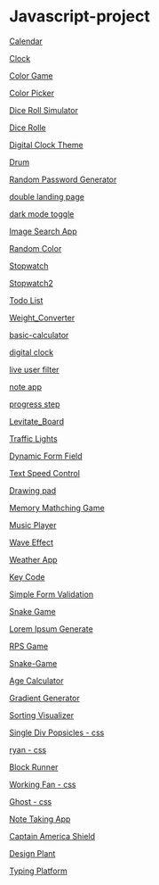 # Javascript-project

<a href = "https://github.com/leeyongha2006/Javascript-project/tree/main/%EC%9E%90%EB%B0%94%EC%8A%A4%ED%81%AC%EB%A6%BD%ED%8A%B8/Calendar">Calendar

<a href = "https://github.com/leeyongha2006/Javascript-project/tree/main/%EC%9E%90%EB%B0%94%EC%8A%A4%ED%81%AC%EB%A6%BD%ED%8A%B8/Clock">Clock

<a href = "https://github.com/leeyongha2006/Javascript-project/tree/main/%EC%9E%90%EB%B0%94%EC%8A%A4%ED%81%AC%EB%A6%BD%ED%8A%B8/Color%20Game">Color Game

<a href = "https://github.com/leeyongha2006/Javascript-project/tree/main/%EC%9E%90%EB%B0%94%EC%8A%A4%ED%81%AC%EB%A6%BD%ED%8A%B8/Color%20Picker">Color Picker

<a href = "https://github.com/leeyongha2006/Javascript-project/tree/main/%EC%9E%90%EB%B0%94%EC%8A%A4%ED%81%AC%EB%A6%BD%ED%8A%B8/Dice%20Roll%20Simulator">Dice Roll Simulator

<a href = "https://github.com/leeyongha2006/Javascript-project/blob/main/%EC%9E%90%EB%B0%94%EC%8A%A4%ED%81%AC%EB%A6%BD%ED%8A%B8/Dice%20Rolle/README.md">Dice Rolle

<a href = "https://github.com/leeyongha2006/Javascript-project/tree/main/%EC%9E%90%EB%B0%94%EC%8A%A4%ED%81%AC%EB%A6%BD%ED%8A%B8/Digital%20Clock%20Theme">Digital Clock Theme

<a href = "https://github.com/leeyongha2006/Javascript-project/tree/main/%EC%9E%90%EB%B0%94%EC%8A%A4%ED%81%AC%EB%A6%BD%ED%8A%B8/Drum">Drum

<a href = "https://github.com/leeyongha2006/Javascript-project/tree/main/%EC%9E%90%EB%B0%94%EC%8A%A4%ED%81%AC%EB%A6%BD%ED%8A%B8/Random%20Password%20Generator">Random Password Generator

<a href = "https://github.com/leeyongha2006/Javascript-project/tree/main/%EC%9E%90%EB%B0%94%EC%8A%A4%ED%81%AC%EB%A6%BD%ED%8A%B8/double-landing-page">double landing page

<a href = "https://github.com/leeyongha2006/Javascript-project/tree/main/%EC%9E%90%EB%B0%94%EC%8A%A4%ED%81%AC%EB%A6%BD%ED%8A%B8/dark-mode-toggle">dark mode toggle

<a href = "https://github.com/leeyongha2006/Javascript-project/tree/main/%EC%9E%90%EB%B0%94%EC%8A%A4%ED%81%AC%EB%A6%BD%ED%8A%B8/Image%20Search%20App">Image Search App

<a href = "https://github.com/leeyongha2006/Javascript-project/tree/main/%EC%9E%90%EB%B0%94%EC%8A%A4%ED%81%AC%EB%A6%BD%ED%8A%B8/Random%20Color">Random Color

<a href = "https://github.com/leeyongha2006/Javascript-project/tree/main/%EC%9E%90%EB%B0%94%EC%8A%A4%ED%81%AC%EB%A6%BD%ED%8A%B8/Stopwatch">Stopwatch

<a href = "https://github.com/leeyongha2006/Javascript-project/tree/main/%EC%9E%90%EB%B0%94%EC%8A%A4%ED%81%AC%EB%A6%BD%ED%8A%B8/Stopwatch2"> Stopwatch2

<a href = "https://github.com/leeyongha2006/Javascript-project/tree/main/%EC%9E%90%EB%B0%94%EC%8A%A4%ED%81%AC%EB%A6%BD%ED%8A%B8/Todo%20List">Todo List

<a href = "https://github.com/leeyongha2006/Javascript-project/blob/main/%EC%9E%90%EB%B0%94%EC%8A%A4%ED%81%AC%EB%A6%BD%ED%8A%B8/Weight_Converter/README.md">Weight_Converter

<a href = "https://github.com/leeyongha2006/Javascript-project/tree/main/%EC%9E%90%EB%B0%94%EC%8A%A4%ED%81%AC%EB%A6%BD%ED%8A%B8/basic-calculator">basic-calculator

<a href = "https://github.com/leeyongha2006/Javascript-project/tree/main/%EC%9E%90%EB%B0%94%EC%8A%A4%ED%81%AC%EB%A6%BD%ED%8A%B8/digital%20clock">digital clock

<a href = "https://github.com/leeyongha2006/Javascript-project/tree/main/%EC%9E%90%EB%B0%94%EC%8A%A4%ED%81%AC%EB%A6%BD%ED%8A%B8/live%20user%20filter">live user filter

<a href = "https://github.com/leeyongha2006/Javascript-project/tree/main/%EC%9E%90%EB%B0%94%EC%8A%A4%ED%81%AC%EB%A6%BD%ED%8A%B8/note%20app">note app

<a href = "https://github.com/leeyongha2006/Javascript-project/tree/main/%EC%9E%90%EB%B0%94%EC%8A%A4%ED%81%AC%EB%A6%BD%ED%8A%B8/progress%20step">progress step

<a href = "https://github.com/leeyongha2006/Javascript-project/tree/main/%EC%9E%90%EB%B0%94%EC%8A%A4%ED%81%AC%EB%A6%BD%ED%8A%B8/Levitate_Board">Levitate_Board

<a href = "https://github.com/leeyongha2006/Javascript-project/tree/main/%EC%9E%90%EB%B0%94%EC%8A%A4%ED%81%AC%EB%A6%BD%ED%8A%B8/Traffic%20Lights">Traffic Lights

<a href = "https://github.com/leeyongha2006/Javascript-project/tree/main/%EC%9E%90%EB%B0%94%EC%8A%A4%ED%81%AC%EB%A6%BD%ED%8A%B8/Dynamic%20Form%20Field">Dynamic Form Field

<a href = "https://github.com/leeyongha2006/Javascript-project/tree/main/%EC%9E%90%EB%B0%94%EC%8A%A4%ED%81%AC%EB%A6%BD%ED%8A%B8/Text%20Speed%20Control">Text Speed Control

<a href = "https://github.com/leeyongha2006/Javascript-project/tree/main/%EC%9E%90%EB%B0%94%EC%8A%A4%ED%81%AC%EB%A6%BD%ED%8A%B8/Drawing%20Pad">Drawing pad

<a href = "https://github.com/leeyongha2006/Javascript-project/tree/main/%EC%9E%90%EB%B0%94%EC%8A%A4%ED%81%AC%EB%A6%BD%ED%8A%B8/Memory%20Matching%20Game">Memory Mathching Game

<a href = "https://github.com/leeyongha2006/Javascript-project/tree/main/%EC%9E%90%EB%B0%94%EC%8A%A4%ED%81%AC%EB%A6%BD%ED%8A%B8/Music%20Player">Music Player

<a href = "https://github.com/leeyongha2006/Javascript-project/tree/main/%EC%9E%90%EB%B0%94%EC%8A%A4%ED%81%AC%EB%A6%BD%ED%8A%B8/Wave%20Effect">Wave Effect

<a href = "https://github.com/leeyongha2006/Javascript-project/tree/main/%EC%9E%90%EB%B0%94%EC%8A%A4%ED%81%AC%EB%A6%BD%ED%8A%B8/Weather%20App"> Weather App

<a href = "https://github.com/leeyongha2006/Javascript-project/blob/main/%EC%9E%90%EB%B0%94%EC%8A%A4%ED%81%AC%EB%A6%BD%ED%8A%B8/Key%20Code/README.md">Key Code

<a href = "https://github.com/leeyongha2006/Javascript-project/tree/main/%EC%9E%90%EB%B0%94%EC%8A%A4%ED%81%AC%EB%A6%BD%ED%8A%B8/Simple%20Form%20Validation">Simple Form Validation

<a href = "https://github.com/leeyongha2006/Javascript-project/blob/main/%EC%9E%90%EB%B0%94%EC%8A%A4%ED%81%AC%EB%A6%BD%ED%8A%B8/Snake-Game/README.md"> Snake Game

<a href = "https://github.com/leeyongha2006/Javascript-project/tree/main/%EC%9E%90%EB%B0%94%EC%8A%A4%ED%81%AC%EB%A6%BD%ED%8A%B8/Lorem%20Ipsum%20Generate">Lorem Ipsum Generate

<a href = "https://github.com/leeyongha2006/Javascript-project/tree/main/%EC%9E%90%EB%B0%94%EC%8A%A4%ED%81%AC%EB%A6%BD%ED%8A%B8/RPS%20Game">RPS Game

<a href = "https://github.com/leeyongha2006/Javascript-project/tree/main/%EC%9E%90%EB%B0%94%EC%8A%A4%ED%81%AC%EB%A6%BD%ED%8A%B8/Snake-Game">Snake-Game

<a href = "https://github.com/leeyongha2006/Javascript-project/tree/main/%EC%9E%90%EB%B0%94%EC%8A%A4%ED%81%AC%EB%A6%BD%ED%8A%B8/Age%20Calculator">Age Calculator

<a href = "https://github.com/leeyongha2006/Javascript-project/blob/main/%EC%9E%90%EB%B0%94%EC%8A%A4%ED%81%AC%EB%A6%BD%ED%8A%B8/Gradient%20Generator/README.md"> Gradient Generator

<a href = "https://github.com/leeyongha2006/Javascript-project/tree/main/%EC%9E%90%EB%B0%94%EC%8A%A4%ED%81%AC%EB%A6%BD%ED%8A%B8/Sorting%20VisualizerSorting%20Visualizer"> Sorting Visualizer

<a href = "https://github.com/leeyongha2006/Javascript-project/tree/main/%EC%9E%90%EB%B0%94%EC%8A%A4%ED%81%AC%EB%A6%BD%ED%8A%B8/Single%20Div%20Popsicles%20-%20css"> Single Div Popsicles - css

<a href = "https://github.com/leeyongha2006/Javascript-project/tree/main/%EC%9E%90%EB%B0%94%EC%8A%A4%ED%81%AC%EB%A6%BD%ED%8A%B8/ryan%20-%20css"> ryan - css

<a href = "https://github.com/leeyongha2006/Javascript-project/tree/main/%EC%9E%90%EB%B0%94%EC%8A%A4%ED%81%AC%EB%A6%BD%ED%8A%B8/Block%20Runner"> Block Runner

<a href = "https://github.com/leeyongha2006/Javascript-project/tree/main/%EC%9E%90%EB%B0%94%EC%8A%A4%ED%81%AC%EB%A6%BD%ED%8A%B8/Working%20Fan%20-%20css"> Working Fan - css

<a href = "https://github.com/leeyongha2006/Javascript-project/tree/main/%EC%9E%90%EB%B0%94%EC%8A%A4%ED%81%AC%EB%A6%BD%ED%8A%B8/Ghost%20-%20css"> Ghost - css

<a href = "https://github.com/leeyongha2006/Javascript-project/tree/main/%EC%9E%90%EB%B0%94%EC%8A%A4%ED%81%AC%EB%A6%BD%ED%8A%B8/Notes%20Taking%20App%20assets"> Note Taking App

<a href = "https://github.com/leeyongha2006/Javascript-project/tree/main/%EC%9E%90%EB%B0%94%EC%8A%A4%ED%81%AC%EB%A6%BD%ED%8A%B8/Captain%20America%20-%20css"> Captain America Shield

<a href = "https://github.com/leeyongha2006/Javascript-project/tree/main/%EC%9E%90%EB%B0%94%EC%8A%A4%ED%81%AC%EB%A6%BD%ED%8A%B8/Design%20Plant%20-%20css"> Design Plant

<a href = "https://github.com/leeyongha2006/Javascript-project/tree/main/%EC%9E%90%EB%B0%94%EC%8A%A4%ED%81%AC%EB%A6%BD%ED%8A%B8/Typing%20Platform"> Typing Platform
